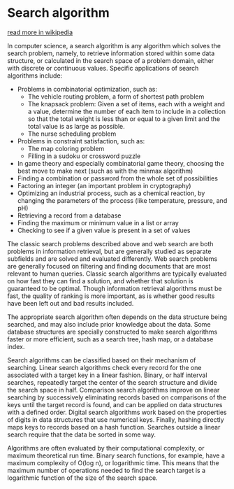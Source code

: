 # Search algorithm

[read more in wikipedia](https://en.wikipedia.org/wiki/Search_algorithm)

In computer science, a search algorithm is any algorithm which solves the search problem, namely, to retrieve information stored within some data structure, or calculated in the search space of a problem domain, either with discrete or continuous values. Specific applications of search algorithms include:

- Problems in combinatorial optimization, such as:
    - The vehicle routing problem, a form of shortest path problem
    - The knapsack problem: Given a set of items, each with a weight and a value, determine the number of each item to include in a collection so that the total weight is less than or equal to a given limit and the total value is as large as possible.
    - The nurse scheduling problem
- Problems in constraint satisfaction, such as:
    - The map coloring problem
    - Filling in a sudoku or crossword puzzle
- In game theory and especially combinatorial game theory, choosing the best move to make next (such as with the minmax algorithm)
- Finding a combination or password from the whole set of possibilities
- Factoring an integer (an important problem in cryptography)
- Optimizing an industrial process, such as a chemical reaction, by changing the parameters of the process (like temperature, pressure, and pH)
- Retrieving a record from a database
- Finding the maximum or minimum value in a list or array
- Checking to see if a given value is present in a set of values

The classic search problems described above and web search are both problems in information retrieval, but are generally studied as separate subfields and are solved and evaluated differently. Web search problems are generally focused on filtering and finding documents that are most relevant to human queries. Classic search algorithms are typically evaluated on how fast they can find a solution, and whether that solution is guaranteed to be optimal. Though information retrieval algorithms must be fast, the quality of ranking is more important, as is whether good results have been left out and bad results included.

The appropriate search algorithm often depends on the data structure being searched, and may also include prior knowledge about the data. Some database structures are specially constructed to make search algorithms faster or more efficient, such as a search tree, hash map, or a database index. 

Search algorithms can be classified based on their mechanism of searching. Linear search algorithms check every record for the one associated with a target key in a linear fashion. Binary, or half interval searches, repeatedly target the center of the search structure and divide the search space in half. Comparison search algorithms improve on linear searching by successively eliminating records based on comparisons of the keys until the target record is found, and can be applied on data structures with a defined order. Digital search algorithms work based on the properties of digits in data structures that use numerical keys. Finally, hashing directly maps keys to records based on a hash function. Searches outside a linear search require that the data be sorted in some way.

Algorithms are often evaluated by their computational complexity, or maximum theoretical run time. Binary search functions, for example, have a maximum complexity of O(log n), or logarithmic time. This means that the maximum number of operations needed to find the search target is a logarithmic function of the size of the search space.